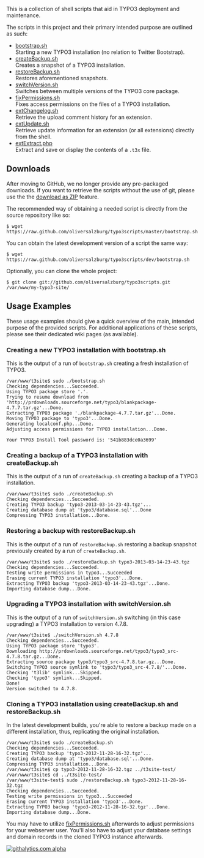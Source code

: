 This is a collection of shell scripts that aid in TYPO3 deployment and maintenance.

The scripts in this project and their primary intended purpose are outlined as such:

- [bootstrap.sh](https://github.com/oliversalzburg/typo3scripts/wiki/BootstrapSh)  
  Starting a new TYPO3 installation (no relation to Twitter Bootstrap).
- [createBackup.sh](https://github.com/oliversalzburg/typo3scripts/wiki/CreateBackupSh)  
  Creates a snapshot of a TYPO3 installation.
- [restoreBackup.sh](https://github.com/oliversalzburg/typo3scripts/wiki/RestoreBackupSh)  
  Restores aforementioned snapshots.
- [switchVersion.sh](https://github.com/oliversalzburg/typo3scripts/wiki/SwitchVersionSh)  
  Switches between multiple versions of the TYPO3 core package.
- [fixPermissions.sh](https://github.com/oliversalzburg/typo3scripts/wiki/FixPermissionsSh)  
  Fixes access permissions on the files of a TYPO3 installation.
- [extChangelog.sh](https://github.com/oliversalzburg/typo3scripts/wiki/ExtChangelogSh)  
  Retrieve the upload comment history for an extension.
- [extUpdate.sh](https://github.com/oliversalzburg/typo3scripts/wiki/ExtUpdateSh)  
  Retrieve update information for an extension (or all extensions) directly from the shell.
- [extExtract.php](https://github.com/oliversalzburg/typo3scripts/wiki/ExtExtractPhp)  
  Extract and save or display the contents of a `.t3x` file.



## Downloads

After moving to GitHub, we no longer provide any pre-packaged downloads. If you want to retrieve the scripts without the use of git, please use the the [download as ZIP](archive/master.zip) feature. 

The recommended way of obtaining a needed script is directly from the source repository like so:

    $ wget https://raw.github.com/oliversalzburg/typo3scripts/master/bootstrap.sh

You can obtain the latest development version of a script the same way:

    $ wget https://raw.github.com/oliversalzburg/typo3scripts/dev/bootstrap.sh

Optionally, you can clone the whole project:

    $ git clone git://github.com/oliversalzburg/typo3scripts.git /var/www/my-typo3-site/

## Usage Examples
These usage examples should give a quick overview of the main, intended purpose of the provided scripts. For additional applications of these scripts, please see their dedicated wiki pages (as available).

### Creating a new TYPO3 installation with bootstrap.sh
This is the output of a run of `bootstrap.sh` creating a fresh installation of TYPO3.

    /var/www/t3site$ sudo ./bootstrap.sh
	Checking dependencies...Succeeded.
	Using TYPO3 package store '.'.
	Trying to resume download from 'http://prdownloads.sourceforge.net/typo3/blankpackage-4.7.7.tar.gz'...Done.
	Extracting TYPO3 package './blankpackage-4.7.7.tar.gz'...Done.
	Moving TYPO3 package to 'typo3'...Done.
	Generating localconf.php...Done.
	Adjusting access permissions for TYPO3 installation...Done.
	
	Your TYPO3 Install Tool password is: '541b883dce0a3699'

### Creating a backup of a TYPO3 installation with createBackup.sh
This is the output of a run of `createBackup.sh` creating a backup of a TYPO3 installation.

    /var/www/t3site$ sudo ./createBackup.sh
	Checking dependencies...Succeeded.
	Creating TYPO3 backup 'typo3-2013-03-14-23-43.tgz'...
	Creating database dump at 'typo3/database.sql'...Done
	Compressing TYPO3 installation...Done.

### Restoring a backup with restoreBackup.sh
This is the output of a run of `restoreBackup.sh` restoring a backup snapshot previously created by a run of `createBackup.sh`.

    /var/www/t3site$ sudo ./restoreBackup.sh typo3-2013-03-14-23-43.tgz
	Checking dependencies...Succeeded.
	Testing write permissions in typo3...Succeeded
	Erasing current TYPO3 installation 'typo3'...Done.
	Extracting TYPO3 backup 'typo3-2013-03-14-23-43.tgz'...Done.
	Importing database dump...Done.

### Upgrading a TYPO3 installation with switchVersion.sh
This is the output of a run of `switchVersion.sh` switching (in this case upgrading) a TYPO3 installation to version 4.7.8.

    /var/www/t3site$ ./switchVersion.sh 4.7.8
	Checking dependencies...Succeeded.
	Using TYPO3 package store 'typo3'.
	Downloading http://prdownloads.sourceforge.net/typo3/typo3_src-4.7.8.tar.gz...Done.
	Extracting source package typo3/typo3_src-4.7.8.tar.gz...Done.
	Switching TYPO3 source symlink to 'typo3/typo3_src-4.7.8/'...Done.
	Checking 't3lib' symlink...Skipped.
	Checking 'typo3' symlink...Skipped.
	Done!
	Version switched to 4.7.8.

### Cloning a TYPO3 installation using createBackup.sh and restoreBackup.sh
In the latest development builds, you're able to restore a backup made on a different installation, thus, replicating the original installation.

    /var/www/t3site$ sudo ./createBackup.sh
    Checking dependencies...Succeeded.
    Creating TYPO3 backup 'typo3-2012-11-28-16-32.tgz'...
    Creating database dump at 'typo3/database.sql'...Done.
    Compressing TYPO3 installation...Done.
    /var/www/t3site$ cp typo3-2012-11-28-16-32.tgz ../t3site-test/
    /var/www/t3site$ cd ../t3site-test/
    /var/www/t3site-test$ sudo ./restoreBackup.sh typo3-2012-11-28-16-32.tgz
    Checking dependencies...Succeeded.
    Testing write permissions in typo3...Succeeded
    Erasing current TYPO3 installation 'typo3'...Done.
    Extracting TYPO3 backup 'typo3-2012-11-28-16-32.tgz'...Done.
    Importing database dump...Done.

You may have to utilize [fixPermissions.sh](wiki/FixPermissionsSh) afterwards to adjust permissions for your webserver user. You'll also have to adjust your database settings and domain records in the cloned TYPO3 instance afterwards.

[![githalytics.com alpha](https://cruel-carlota.pagodabox.com/156b23cfb21d460d03e48fd240a6499c "githalytics.com")](http://githalytics.com/oliversalzburg/typo3scripts)
